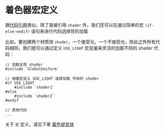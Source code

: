 # 着色器宏定义

跟[代码引用](./shader_include.md)类似，除了直接引用 `shader` 外，我们还可以在通过简单的宏 `(if-else-endif)` 语句来进行代码选择性的加载

比如，要创建两个材质球 `shader`，一个接受光，一个不接受光，除此之外所有代码相同，我们就可以通过定义 `USE_LIGHT` 宏变量来灵活的加载不同的 shader 代码：

```wgsl
// 加载全局 shader
#include `GlobalUniform`

// 根据宏定义 USE_LIGHT 选择加载 不同的 shader
#if USE_LIGHT
    #include `shader1`
#else
    #include `shader2`
#endif

// 其他代码
...
```

关于 `宏` 定义，请见下章 [着色提变体](./shader_variants.md)